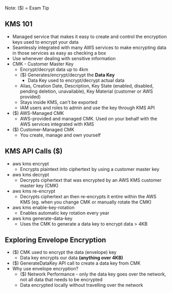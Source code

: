 Note: ($) = Exam Tip

## KMS 101

* Managed service that makes it easy to create and control the encryption keys used to encrypt your data
* Seamlessly integrated with many AWS services to make encrypting data in those services as easy as checking a box
* Use whenever dealing with sensitive information
* CMK - Customer Master Key
	* Encrypt/decrypt data up to 4km
	* ($) Generates/encrypt/decrypt the **Data Key**
		* Data Key used to encrypt/decrypt actual data
	* Alias, Creation Date, Description, Key State (enabled, disabled, pending deletion, unavailable), Key Material (customer or AWS provided)
	* Stays inside KMS, can't be exported
	* IAM users and roles to admin and use the key through KMS API
* ($) AWS-Managed CMK
	* AWS-provided and managed CMK. Used on your behalf with the AWS services integrated with KMS
* ($) Customer-Managed CMK
	* You create, manage and own yourself

## KMS API Calls ($)

* aws kms encrypt
	* Encrypts plaintext into ciphertext by using a customer master key
* aws kms decrypt
	* Decrypts ciphertext that was encrypted by an AWS KMS customer master key (CMK)
* aws kms re-encrypt
	* Decrypts ciphertext an then re-encrypts it entire within the AWS KMS (eg. when you change CMK or manually rotate the CMK)
* aws kms enable-key-rotation
	* Enables automatic key rotation every year
* aws kms generate-data-key
	* Uses the CMK to generate a data key to encrypt data > 4KB

## Exploring Envelope Encryption

* ($) CMK used to encrypt the data (envelope) key
	* Data key encrypts our data **(anything over 4KB)**
* ($) GenerateDataKey API call to create a data key from CMK
* Why use envelope encryption?
	* ($) Network Performance - only the data key goes over the network, not all data that needs to be encrypted
	* Data encrypted locally without travelling over the network